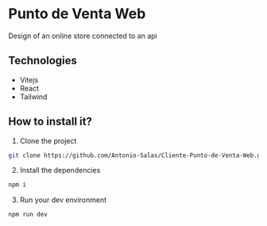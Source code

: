 # Punto de Venta Web
Design of an online store connected to an api

## Technologies

- Vitejs
- React
- Tailwind

## How to install it?
1. Clone the project
```sh
git clone https://github.com/Antonio-Salas/Cliente-Punto-de-Venta-Web.git
```
2. Install the dependencies
```sh
npm i
```
3. Run your dev environment
```sh
npm run dev
```
